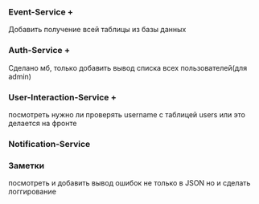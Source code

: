### Event-Service +
Добавить получение всей таблицы из базы данных



### Auth-Service +

Сделано мб, только добавить вывод списка всех пользователей(для admin)

### User-Interaction-Service + 
посмотреть нужно ли проверять username c таблицей users или это делается на фронте


### Notification-Service



### Заметки
посмотреть и добавить вывод ошибок не только в JSON но и сделать логгирование